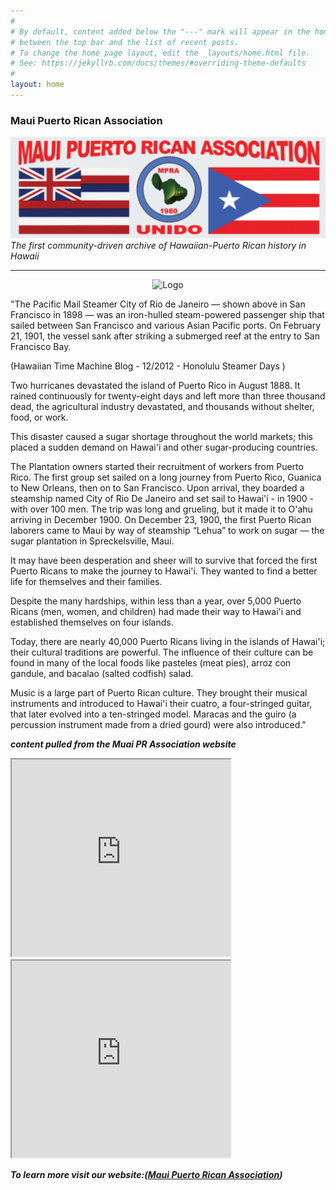 ```yaml
---
#
# By default, content added below the "---" mark will appear in the home page
# between the top bar and the list of recent posts.
# To change the home page layout, edit the _layouts/home.html file.
# See: https://jekyllrb.com/docs/themes/#overriding-theme-defaults
#
layout: home
---
```


### Maui Puerto Rican Association <span style="color:#440027;font-size:small">
<img src="/assets/images/mpralogobig.png"/>
<em>The first community-driven archive of Hawaiian-Puerto Rican history in Hawaii</em>

---

<p style="text-align:center;"><img src="https://www.mauipuertoricanassociation.org/History/Images/MPRA-history-wp.png" alt="Logo"></p>

"The Pacific Mail Steamer City of Rio de Janeiro — shown above in San Francisco in 1898 — was an iron-hulled steam-powered passenger ship that sailed between San Francisco and various Asian Pacific ports. On February 21, 1901, the vessel sank after striking a submerged reef at the entry to San Francisco Bay.

(Hawaiian Time Machine Blog - 12/2012 - Honolulu Steamer Days )

Two hurricanes devastated the island of Puerto Rico in August 1888. It rained continuously for twenty-eight days and left more than three thousand dead, the agricultural industry devastated, and thousands without shelter, food, or work.

This disaster caused a sugar shortage throughout the world markets; this placed a sudden demand on Hawai'i and other sugar-producing countries.

The Plantation owners started their recruitment of workers from Puerto Rico. The first group set sailed on a long journey from Puerto Rico, Guanica to New Orleans, then on to San Francisco. Upon arrival, they boarded a steamship named City of Rio De Janeiro and set sail to Hawai'i - in 1900 - with over 100 men. The trip was long and grueling, but it made it to O'ahu arriving in December 1900. On December 23, 1900, the first Puerto Rican laborers came to Maui by way of steamship “Lehua” to work on sugar — the sugar plantation in Spreckelsville, Maui.

It may have been desperation and sheer will to survive that forced the first Puerto Ricans to make the journey to Hawai'i. They wanted to find a better life for themselves and their families.

Despite the many hardships, within less than a year, over 5,000 Puerto Ricans (men, women, and children) had made their way to Hawai'i and established themselves on four islands.

Today, there are nearly 40,000 Puerto Ricans living in the islands of Hawai'i; their cultural traditions are powerful. The influence of their culture can be found in many of the local foods like pasteles (meat pies), arroz con gandule, and bacalao (salted codfish) salad.

Music is a large part of Puerto Rican culture. They brought their musical instruments and introduced to Hawai'i their cuatro, a four-stringed guitar, that later evolved into a ten-stringed model. Maracas and the guiro (a percussion instrument made from a dried gourd) were also introduced." 

<i>  **content pulled from the Muai PR Association website** <i>

<iframe width="350" height="315" src="https://www.youtube.com/embed/584iWe9cme0?si=QIXdIhkohLwhCS0z" title="YouTube video player" frameborder="3" allow="accelerometer; autoplay; clipboard-write; encrypted-media; gyroscope; picture-in-picture; web-share" referrerpolicy="strict-origin-when-cross-origin" allowfullscreen></iframe>

<iframe width="350" height="315" src="https://www.youtube.com/embed/ZZs_xCtT1Vs?si=1KNgc_Q_tYwiFu-c" title="YouTube video player" frameborder="3" allow="accelerometer; autoplay; clipboard-write; encrypted-media; gyroscope; picture-in-picture; web-share" referrerpolicy="strict-origin-when-cross-origin" allowfullscreen></iframe>


 <strong>To learn more visit our website:<a class="About Us" href="https://www.mauipuertoricanassociation.org/History/" target="_blank" role="button">(_[Maui Puerto Rican Association](https://mauipuertoricanassociation.org/)_)